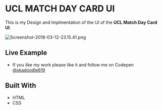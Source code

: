 # UCL MATCH DAY CARD UI

 This is my Design and Implmentation of the UI of the **UCL Match Day Card UI**.

![Screenshot-2018-03-12-23.15.41.png](https://i.imgrpost.com/imgr/2018/03/19/Screenshot-2018-03-12-23.15.41.png)

## Live Example

* If you like my work please like it and follow me on Codepen [@skadoodle619](https://codepen.io/skadoodle619/)

## Built With

* HTML
* CSS